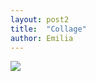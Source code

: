 ```yaml
---
layout: post2
title:  "Collage"
author: Emilia
---
```





<img src="/pruebablog/archivos/collage_emilia3.jpg" />
